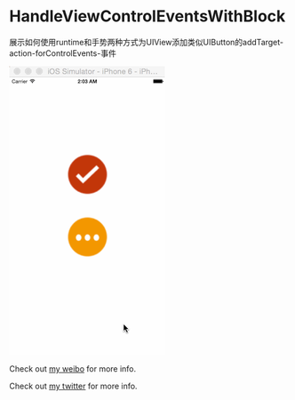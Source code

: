 # HandleViewControlEventsWithBlock
展示如何使用runtime和手势两种方式为UIView添加类似UIButton的addTarget-action-forControlEvents-事件


![Example screenshot](https://github.com/ChenYilong/HandleViewControlEventsWithBlock/blob/master/展示如何使用runtime和手势如何为UIView添加类似UIButton的addTarget-action-forControlEvents-事件.gif)

Check out [my weibo](http://weibo.com/luohanchenyilong/) for more info.

Check out [my twitter](https://twitter.com/stevechen1010) for more info.
